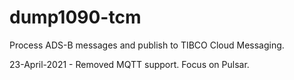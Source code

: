 # dump1090-tcm
Process ADS-B messages and publish to TIBCO Cloud Messaging. 

23-April-2021 - Removed MQTT support. Focus on Pulsar. 
